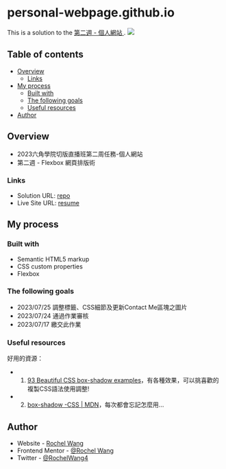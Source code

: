 # personal-webpage.github.io
This is a solution to the [ 第二週 - 個人網站 ](https://rochelwang1205.github.io/personalres.github.io/%E7%AC%AC%E4%B8%80%E9%80%B1%E4%B8%BB%E7%B7%9A%E4%BB%BB%E5%8B%99.html).
![](.image/screenshot.png)

## Table of contents

- [Overview](#overview)
  - [Links](#links)
- [My process](#my-process)
  - [Built with](#built-with)
  - [The following goals](#the-following-goals)
  - [Useful resources](#useful-resources)
- [Author](#author)

## Overview
- 2023六角學院切版直播班第二周任務-個人網站
- 第二週 - Flexbox 網頁排版術


### Links

- Solution URL: [repo](https://github.com/rochelwang1205/personalres.github.io)
- Live Site URL: [resume](https://rochelwang1205.github.io/personalres.github.io/)

## My process

### Built with

- Semantic HTML5 markup
- CSS custom properties
- Flexbox
  
### The following goals
- 2023/07/25 調整標籤、CSS細節及更新Contact Me區塊之圖片
- 2023/07/24 通過作業審核
- 2023/07/17 繳交此作業

### Useful resources
好用的資源：
- 1. [93 Beautiful CSS box-shadow examples](https://getcssscan.com/css-box-shadow-examples)，有各種效果，可以挑喜歡的複製CSS語法使用調整!
- 2. [box-shadow -CSS | MDN](https://developer.mozilla.org/zh-TW/docs/Web/CSS/box-shadow)，每次都會忘記怎麼用...
## Author

- Website - [Rochel Wang](https://github.com/rochelwang1205)
- Frontend Mentor - [@Rochel Wang](https://www.frontendmentor.io/profile/rochelwang1205)
- Twitter - [@RochelWang4](https://twitter.com/RochelWang4)
